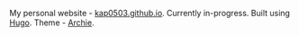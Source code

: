 My personal website - [kap0503.github.io](kap0503.github.io). Currently in-progress. Built using [Hugo](https://themes.gohugo.io/). Theme - [Archie](https://themes.gohugo.io/themes/archie/).
